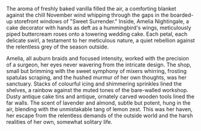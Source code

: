The aroma of freshly baked vanilla filled the air, a comforting blanket against the chill November wind whipping through the gaps in the boarded-up storefront windows of "Sweet Surrender."  Inside, Amelia Nightingale, a cake decorator with hands as deft as a hummingbird's wings, meticulously piped buttercream roses onto a towering wedding cake.  Each petal, each delicate swirl, a testament to her meticulous nature, a quiet rebellion against the relentless grey of the season outside.  

Amelia, all auburn braids and focused intensity, worked with the precision of a surgeon, her eyes never wavering from the intricate design.  The shop, small but brimming with the sweet symphony of mixers whirring, frosting spatulas scraping, and the hushed murmur of her own thoughts, was her sanctuary.  Stacks of colourful icing and shimmering sprinkles lined the shelves, a rainbow against the muted tones of the bare-walled workshop.  Dusty antique cake tins and antique, ornately carved wooden tools lined the far walls.  The scent of lavender and almond, subtle but potent, hung in the air, blending with the unmistakable tang of lemon zest.  This was her haven, her escape from the relentless demands of the outside world and the harsh realities of her own, somewhat solitary life.
